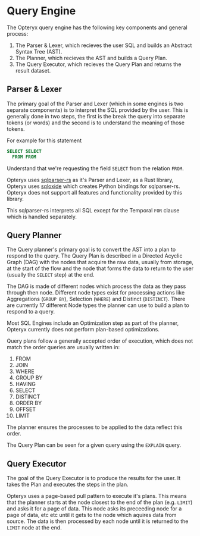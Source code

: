 # Query Engine

The Opteryx query engine has the following key components and general process:

1) The Parser & Lexer, which recieves the user SQL and builds an Abstract Syntax Tree (AST).
2) The Planner, which recieves the AST and builds a Query Plan.
3) The Query Executor, which recieves the Query Plan and returns the result dataset.

## Parser & Lexer

The primary goal of the Parser and Lexer (which in some engines is two separate components) is to interpret the SQL provided by the user. This is generally done in two steps, the first is the break the query into separate tokens (or words) and the second is to understand the meaning of those tokens.

For example for this statement

~~~sql
SELECT SELECT
  FROM FROM
~~~

Understand that we're requesting the field `SELECT` from the relation `FROM`.

Opteryx uses [sqlparser-rs](https://github.com/sqlparser-rs/sqlparser-rs) as it's Parser and Lexer, as a Rust library, Opteryx uses [sqloxide](https://github.com/wseaton/sqloxide) which creates Python bindings for sqlparser-rs. Opteryx does not support all features and functionality provided by this library.

This sqlparser-rs interprets all SQL except for the Temporal `FOR` clause which is handled separately.

## Query Planner

The Query planner's primary goal is to convert the AST into a plan to respond to the query. The Query Plan is described in a Directed Acyclic Graph (DAG) with the nodes that acquire the raw data, usually from storage, at the start of the flow and the node that forms the data to return to the user (usually the `SELECT` step) at the end.

The DAG is made of different nodes which process the data as they pass through then node. Different node types exist for processing actions like Aggregations (`GROUP BY`), Selection (`WHERE`) and Distinct (`DISTINCT`). There are currently 17 different Node types the planner can use to build a plan to respond to a query.

Most SQL Engines include an Optimization step as part of the planner, Opteryx currently does not perform plan-based optimizations.

Query plans follow a generally accepted order of execution, which does not match the order queries are usually written in:

01) FROM   
01) JOIN   
01) WHERE   
01) GROUP BY   
01) HAVING   
01) SELECT   
01) DISTINCT   
01) ORDER BY   
01) OFFSET   
01) LIMIT   

The planner ensures the processes to be applied to the data reflect this order.

The Query Plan can be seen for a given query using the `EXPLAIN` query.

## Query Executor

The goal of the Query Executor is to produce the results for the user. It takes the Plan and executes the steps in the plan.

Opteryx uses a page-based pull pattern to execute it's plans. This means that the planner starts at the node closest to the end of the plan (e.g. `LIMIT`) and asks it for a page of data. This node asks its preceeding node for a page of data, etc etc until it gets to the node which aquires data from source. The data is then processed by each node until it is returned to the `LIMIT` node at the end.
